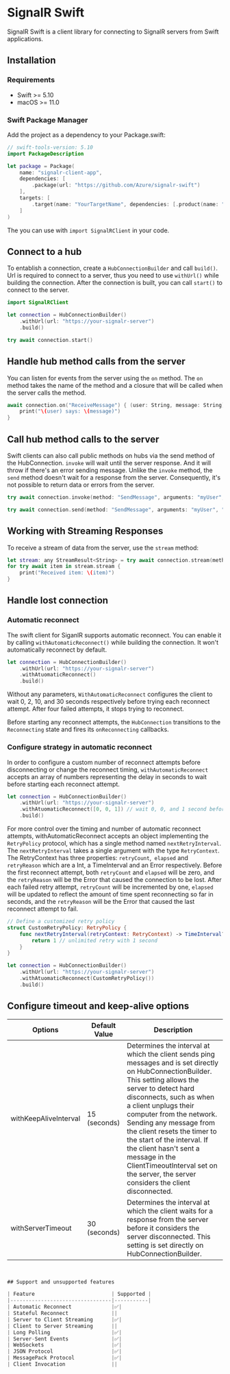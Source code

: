 # SignalR Swift

SignalR Swift is a client library for connecting to SignalR servers from Swift applications.

## Installation

### Requirements

- Swift >= 5.10
- macOS >= 11.0

### Swift Package Manager

Add the project as a dependency to your Package.swift:

```swift
// swift-tools-version: 5.10
import PackageDescription

let package = Package(
    name: "signalr-client-app",
    dependencies: [
        .package(url: "https://github.com/Azure/signalr-swift")
    ],
    targets: [
        .target(name: "YourTargetName", dependencies: [.product(name: "SignalRClient", package: "signalr-swift")])
    ]
)
```

The you can use with `import SignalRClient` in your code.

## Connect to a hub

To entablish a connection, create a `HubConnectionBuilder` and call `build()`. Url is required to connect to a server, thus you need to use `withUrl()` while building the connection. After the connection is built, you can call `start()` to connect to the server.

```swift
import SignalRClient

let connection = HubConnectionBuilder()
    .withUrl(url: "https://your-signalr-server")
    .build()

try await connection.start()
```

## Handle hub method calls from the server

You can listen for events from the server using the `on` method. The `on` method takes the name of the method and a closure that will be called when the server calls the method.

```swift
await connection.on("ReceiveMessage") { (user: String, message: String) in
    print("\(user) says: \(message)")
}
```

## Call hub method calls to the server

Swift clients can also call public methods on hubs via the send method of the HubConnection. `invoke` will wait until the server response. And it will throw if there's an error sending message. Unlike the `invoke` method, the `send` method doesn't wait for a response from the server. Consequently, it's not possible to return data or errors from the server.

```swift
try await connection.invoke(method: "SendMessage", arguments: "myUser", "Hello")

try await connection.send(method: "SendMessage", arguments: "myUser", "Hello")
```

## Working with Streaming Responses
To receive a stream of data from the server, use the `stream` method:

```swift
let stream: any StreamResult<String> = try await connection.stream(method: "StreamMethod")
for try await item in stream.stream {
    print("Received item: \(item)")
}
```

## Handle lost connection

### Automatic reconnect

The swift client for SiganlR supports automatic reconnect. You can enable it by calling `withAutomaticReconnect()` while building the connection. It won't automatically reconnect by default.

```swift
let connection = HubConnectionBuilder()
    .withUrl(url: "https://your-signalr-server")
    .withAtuomaticReconnect()
    .build()
```

Without any parameters, `WithAutomaticReconnect` configures the client to wait 0, 2, 10, and 30 seconds respectively before trying each reconnect attempt. After four failed attempts, it stops trying to reconnect.

Before starting any reconnect attempts, the `HubConnection` transitions to the `Reconnecting` state and fires its `onReconnecting` callbacks.

### Configure strategy in automatic reconnect
In order to configure a custom number of reconnect attempts before disconnecting or change the reconnect timing, `withAutomaticReconnect` accepts an array of numbers representing the delay in seconds to wait before starting each reconnect attempt. 

```swift
let connection = HubConnectionBuilder()
    .withUrl(url: "https://your-signalr-server")
    .withAtuomaticReconnect([0, 0, 1]) // wait 0, 0, and 1 second before trying to reconnect and stop after 3 attempts
    .build()
```

For more control over the timing and number of automatic reconnect attempts, withAutomaticReconnect accepts an object implementing the `RetryPolicy` protocol, which has a single method named `nextRetryInterval`. The `nextRetryInterval` takes a single argument with the type `RetryContext`. The RetryContext has three properties: `retryCount`,` elapsed` and `retryReason` which are a Int, a TimeInterval and an Error respectively. Before the first reconnect attempt, both `retryCount` and `elapsed` will be zero, and the `retryReason` will be the Error that caused the connection to be lost. After each failed retry attempt, `retryCount` will be incremented by one, `elapsed` will be updated to reflect the amount of time spent reconnecting so far in seconds, and the `retryReason` will be the Error that caused the last reconnect attempt to fail.

```swift
// Define a customized retry policy
struct CustomRetryPolicy: RetryPolicy {
    func nextRetryInterval(retryContext: RetryContext) -> TimeInterval? {
        return 1 // unlimited retry with 1 second
    }
}

let connection = HubConnectionBuilder()
    .withUrl(url: "https://your-signalr-server")
    .withAtuomaticReconnect(CustomRetryPolicy())
    .build()
```

## Configure timeout and keep-alive options

| Options | Default Value | Description |
|---------|---------------|-------------|
|withKeepAliveInterval| 15 (seconds)|Determines the interval at which the client sends ping messages and is set directly on HubConnectionBuilder. This setting allows the server to detect hard disconnects, such as when a client unplugs their computer from the network. Sending any message from the client resets the timer to the start of the interval. If the client hasn't sent a message in the ClientTimeoutInterval set on the server, the server considers the client disconnected.|
|withServerTimeout| 30 (seconds)|Determines the interval at which the client waits for a response from the server before it considers the server disconnected. This setting is set directly on HubConnectionBuilder.|

```swift


## Support and unsupported features

| Feature                         | Supported |
|---------------------------------|-----------|
| Automatic Reconnect             |✅|
| Stateful Reconnect              ||
| Server to Client Streaming      |✅|
| Client to Server Streaming      ||
| Long Polling                    |✅|
| Server-Sent Events              |✅|
| WebSockets                      |✅|
| JSON Protocol                   |✅|
| MessagePack Protocol            |✅|
| Client Invocation               ||

